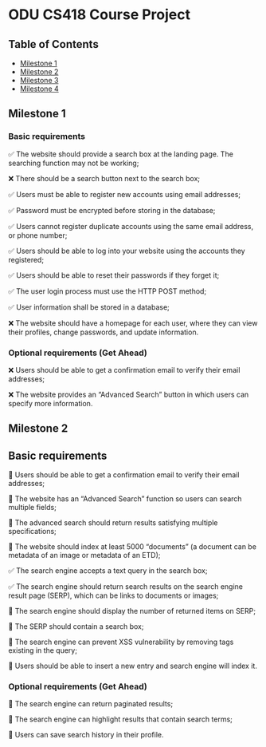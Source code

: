 # ODU CS418 Course Project

## Table of Contents

-   [ Milestone 1 ](#one)
-   [ Milestone 2 ](#two)
-   [ Milestone 3 ](#three)
-   [ Milestone 4 ](#four)

<a name="one"></a>

## Milestone 1

### Basic requirements

✅ The website should provide a search box at the landing page. The searching function may not be working;

❌ There should be a search button next to the search box;

✅ Users must be able to register new accounts using email addresses;

✅ Password must be encrypted before storing in the database;

✅ Users cannot register duplicate accounts using the same email address, or phone number;

✅ Users should be able to log into your website using the accounts they registered;

✅ Users should be able to reset their passwords if they forget it;

✅ The user login process must use the HTTP POST method;

✅ User information shall be stored in a database;

❌ The website should have a homepage for each user, where they can view their profiles, change passwords, and update information.

### Optional requirements (Get Ahead)

❌ Users should be able to get a confirmation email to verify their email addresses;

❌ The website provides an “Advanced Search” button in which users can specify more information.

<a name="two"></a>

## Milestone 2

## Basic requirements

👀 Users should be able to get a confirmation email to verify their email addresses;

👀 The website has an “Advanced Search” function so users can search multiple fields;

👀 The advanced search should return results satisfying multiple specifications;

👀 The website should index at least 5000 “documents” (a document can be metadata of an image or metadata of an ETD);

✅ The search engine accepts a text query in the search box;

✅ The search engine should return search results on the search engine result page (SERP), which can be links to documents or images;

👀 The search engine should display the number of returned items on SERP;

👀 The SERP should contain a search box;

👀 The search engine can prevent XSS vulnerability by removing tags existing in the query;

👀 Users should be able to insert a new entry and search engine will index it.

### Optional requirements (Get Ahead)

👀 The search engine can return paginated results;

👀 The search engine can highlight results that contain search terms;

👀 Users can save search history in their profile.
